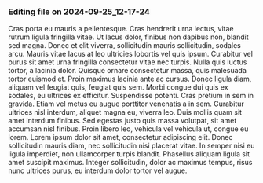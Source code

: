 

### Editing file on 2024-09-25_12-17-24

Cras porta eu mauris a pellentesque. Cras hendrerit urna lectus, vitae rutrum ligula fringilla vitae. Ut lacus dolor, finibus non dapibus non, blandit sed magna. Donec et elit viverra, sollicitudin mauris sollicitudin, sodales arcu. Mauris vitae lacus at leo ultricies lobortis vel quis ipsum. Curabitur vel purus sit amet urna fringilla consectetur vitae nec turpis. Nulla quis luctus tortor, a lacinia dolor. Quisque ornare consectetur massa, quis malesuada tortor euismod et. Proin maximus lacinia ante ac cursus. Donec ligula diam, aliquam vel feugiat quis, feugiat quis sem.
Morbi congue dui quis ex sodales, eu ultrices ex efficitur. Suspendisse potenti. Cras pretium in sem in gravida. Etiam vel metus eu augue porttitor venenatis a in sem. Curabitur ultrices nisl interdum, aliquet magna eu, viverra leo. Duis mollis quam sit amet interdum finibus. Sed egestas justo quis massa volutpat, sit amet accumsan nisl finibus. Proin libero leo, vehicula vel vehicula ut, congue eu lorem. Lorem ipsum dolor sit amet, consectetur adipiscing elit. Donec sollicitudin mauris diam, nec sollicitudin nisi placerat vitae. In semper nisi eu ligula imperdiet, non ullamcorper turpis blandit. Phasellus aliquam ligula sit amet suscipit maximus. Integer sollicitudin, dolor ac maximus tempus, risus nunc ultrices purus, eu interdum dolor tortor vel augue.


